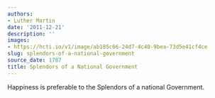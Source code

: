 ```yaml
---
authors:
- Luther Martin
date: '2011-12-21'
description: ''
images:
- https://hcti.io/v1/image/ab185c66-24d7-4c40-9bea-73d5e41cf4ce
slug: splendors-of-a-national-government
source_date: 1787
title: Splendors of a National Government
---
```


Happiness is preferable to the Splendors of a national Government.